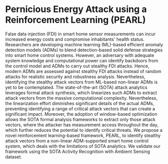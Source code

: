 # Pernicious Energy Attack using a Reinforcement Learning (PEARL)
False data injection (FDI) in smart home sensor measurements can incur increased energy costs and compromise inhabitants' health status. Researchers are developing machine learning (ML)-based efficient anomaly detection models (ADMs) to blend detection-based solid defense strategies into smart home control systems. However, an adversary with adequate system knowledge and computational power can identify backdoors from the control model and ADMs to carry out stealthy FDI attacks. Hence, modern ADMs are assessed against stealthy FDI attacks instead of random attacks for realistic security and robustness analysis. Nevertheless, identifying the stealthy attack vectors from ML-based non-linear ADMs is yet to be contemplated. The state-of-the-art (SOTA) attack analytics leverages formal attack synthesis, which linearizes such ADMs to extract attack vectors from the massive computational complexity. Nevertheless, the linearization effort diminishes significant details of the actual ADMs, preventing identifying a range of critical attack vectors that can create a significant impact. Moreover, the adoption of window-based optimization allows the SOTA formal analysis frameworks to extract only those attack vectors, where the attacker has measurement access throughout the day, which further reduces the potential to identify critical threats. We propose a novel reinforcement learning-based framework, PEARL, to identify stealthy attack vectors from a non-linear ADM-supported smart home control system, which deals with the limitations of SOTA analytics. We validate our framework using the SOTA Activity Recognition with Ambient Sensing dataset.